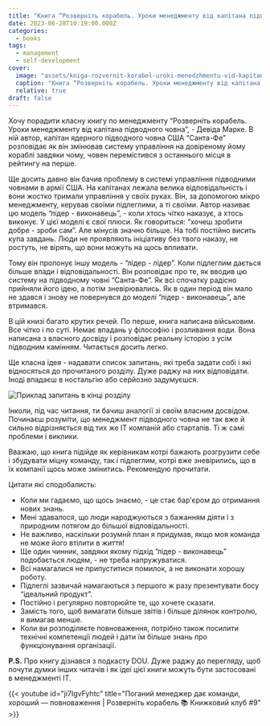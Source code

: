 ```yaml
---
title: "Книга “Розверніть корабель. Уроки менеджменту від капітана підводного човна” - Девід Марке"
date: 2023-06-28T10:19:00.000Z
categories:
  - books
tags:
  - management
  - self-development
cover:
  image: "assets/kniga-rozvernit-korabel-uroki-menedzhmentu-vid-kapitana-pidvodnogo-chovna-devid-marke.jpg"
  caption: "Книга “Розверніть корабель. Уроки менеджменту від капітана підводного човна” - Девід Марке"
  relative: true
draft: false
---
```


Хочу порадити класну книгу по менеджменту “Розверніть корабель. Уроки менеджменту від капітана підводного човна”, - Девіда Марке. В ній автор, капітан ядерного підводного човна США “Санта-Фе” розповідає як він змінював систему управління на довіреному йому кораблі завдяки чому, човен перемістився з останнього місця в рейтингу на перше.

Ще досить давно він бачив проблему в системі управління підводними човнами в армії США. На капітанах лежала велика відповідальність і вони жостко тримали управління у своїх руках. Він, за допомогою мікро менеджменту, керував своїми підлеглими, а ті своїми. Автор називає цю модель “лідер - виконавець”, - коли хтось чітко наказує, а хтось виконує. У цієї моделі є свої плюси. Як говориться: “хочеш зробити добре - зроби сам”. Але мінусів значно більше. На тобі постійно висить купа завдань. Люди не проявляють ініціативу без твого наказу, не ростуть, не вірять, що вони можуть на щось впливати.

Тому він пропонує іншу модель - “лідер - лідер”. Коли підлеглим дається більше влади і відповідальності. Він розповідає про те, як вводив цю систему на підводному човні “Санта-Фе”. Як всі спочатку радісно прийняли його ідею, а потім зневірювались. Як в один період він мало не здався і знову не повернувся до моделі “лідер - виконавець”, але втримався.

В цій книзі багато крутих речей. По перше, книга написана військовим. Все чітко і по суті. Немає впадань у філософію і розливання води. Вона написана з власного досвіду і розповідає реальну історію з усім підводним камінням. Читається досить легко.

Ще класна ідея - надавати список запитань, які треба задати собі і які відносяться до прочитаного розділу. Дуже раджу на них відповідати. Іноді впадаєш в ностальгію або серйозно задумуєшся.

![Приклад запитань в кінці розділу](assets/priklad-zapitan-v-kintsi-rozdilu.jpg "Приклад запитань в кінці розділу")

Інколи, під час читання, ти бачиш аналогії зі своїм власним досвідом. Починаєш розуміти, що менеджмент підводного човна не так вже й сильно відрізняється від тих же ІТ компаній або стартапів. Ті ж самі проблеми і виклики.

Вважаю, що книга підійде як керівникам котрі бажають розгрузити себе і збудувати міцну команду, так і підлеглим, котрі вже зневірились, що в їх компанії щось може змінитись. Рекомендую прочитати.

Цитати які сподобалисть:

- Коли ми гадаємо, що щось знаємо, - це стає бар'єром до отримання нових знань.
- Мені здавалося, що люди народжуються з бажанням діяти і з природним потягом до більшої відповідальності.
- Не важливо, наскільки розумнй план я придумав, якщо моя команда не може його втілити в життя!
- Ще один чинник, завдяки якому підхід “лідер - виконавець” подобається людям, - не треба напружуватися.
- Всі намагалися не припуститися помилок, а не виконати хорошу роботу.
- Підлеглі зазвичай намагаються з першого ж разу презентувати босу “ідеальний продукт”.
- Постійно і регулярно повторюйте те, що хочете сказати.
- Замість того, щоб вимагати більше звітів і більше ділянок контролю, я вимагав менше.
- Коли ви розподіляєте повноваження, потрібно також посилити технічні компетенції людей і дати їм більше знань про функціонування організації.

**P.S.** Про книгу дізнався з подкасту DOU. Дуже раджу до перегляду, щоб почути думки інших читачів і як ідеї цієї книги можуть бути застосовані в менеджменті IT.

{{< youtube id="ji7IgvFyhtc" title="Поганий менеджер дає команди, хороший — повноваження | Розверніть корабель 📚 Книжковий клуб #9" >}}
